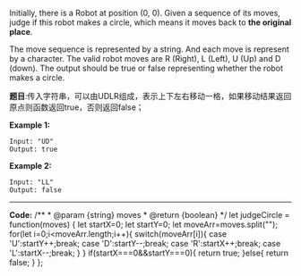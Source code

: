 
Initially, there is a Robot at position (0, 0). Given a sequence of its moves, judge if this robot makes a circle, which means it moves back to **the original place**.

The move sequence is represented by a string. And each move is represent by a character. The valid robot moves are R (Right), L (Left), U (Up) and D (down). The output should be true or false representing whether the robot makes a circle.

**题目**:传入字符串，可以由UDLR组成，表示上下左右移动一格，如果移动结果返回原点则函数返回true，否则返回false；

**Example 1:**

    Input: "UD"
    Output: true

**Example 2:**

    Input: "LL"
    Output: false

----

**Code:**
	/**
	 * @param {string} moves
	 * @return {boolean}
	 */
	let judgeCircle = function(moves) {
		let startX=0;
		let startY=0;
	    let moveArr=moves.split("");
		for(let i=0;i<moveArr.length;i++){
			switch(moveArr[i]){
				case 'U':startY++;break;
				case 'D':startY--;break;
				case 'R':startX++;break;
				case 'L':startX--;break;
			}
		}
		if(startX===0&&startY===0){
			return true;
		}else{
			return false;
		}
	};